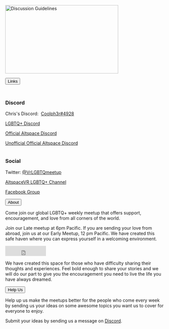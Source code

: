 <p><a href="/guidelines" id="guidelines"><img src='/assets/img/guidelines.jpg' alt='Discussion Guidelines' height='216' width='358' /></a></p>
<div class="encase">
	<button class="collapsible" id="links" data-parent="links" data-child="links-child">Links</button>
		<div id="links-child" class="innertext" data-parent="links">
		<hr style="height:10px; visibility:hidden;">
			<h3 id="discord" data-parent="links">Discord</h3>
			<p>Chris's Discord:&nbsp;&nbsp;<a href="https://discordapp.com/users/295068589860585472" target="_blank" id="chris" data-parent="links">Coolph3r#4928</a></p>
			<p><a href="https://discord.me/vrlgbtq" target="_blank" id="lgbtqdiscord" data-parent="links">LGBTQ+ Discord</a></p>
			<p><a href="https://discordapp.com/invite/altspacevr" target="_blank" id="officialaltspacediscord" data-parent="links">Official Altspace Discord</a></p>
			<p><a href="https://discord.gg/SYAmHa2" target="_blank" id="altspacediscord" data-parent="links">Unofficial Official Altspace Discord</a></p>
			<hr style="height:5spx; visibility:hidden;">
			<h3 id="social" data-parent="links">Social</h3>
			<p>Twitter: <a href="https://twitter.com/VrLGBTQmeetup" target="_blank" id="twitter" data-parent="links">@VrLGBTQmeetup</a></p>
			<!--<p>E-mail: <a href="mailto:VRLGBTQmeetup@gmail.com" target="_top" id="email" data-parent="links">VRLGBTQmeetup@gmail.com</a></p>-->
			<p><a href="https://account.altvr.com/channels/lgbtq" target="_blank" id="channel" data-parent="links">AltspaceVR LGBTQ+ Channel</a></p>
			<p><a href="https://www.facebook.com/groups/195286514536810/about/" target="_blank" id="facebook" data-parent="links">Facebook Group</a></p>
		</div>
	<button class="collapsible" id="about" data-parent="about" data-child="about-child">About</button>
		<div id="about-child" class="innertext" data-parent="about">
			<p>Come join our global LGBTQ+ weekly meetup that offers support, encouragement, and love from all corners of the world.</p>
			<p>Join our Late meetup at 6pm Pacific. If you are sending your love from abroad, join us at our Early Meetup, 12 pm Pacific. We have created this safe haven where you can express yourself in a welcoming environment.</p>
			<iframe src="https://free.timeanddate.com/clock/i87uaupo/n234/fn8/tct/pct/ftb/tt0/tw1/tm3/td2/th1/ta1/tb4" frameborder="0" width="129" height="32" allowtransparency="true"></iframe>
			<p>We have created this space for those who have difficulty sharing their thoughts and experiences. Feel bold enough to share your stories and we will do our part to give you the encouragement you need to live the life you have always dreamed.</p>
		</div>
	<button class="collapsible" id="help" data-parent="help" data-child="help-child">Help Us</button>
		<div id="help-child" class="innertext" data-parent="help">
			<p>Help up us make the meetups better for the people who come every week by sending us your ideas on some awesome topics you want us to cover for everyone to enjoy.</p>
			<p>Submit your ideas by sending us a message on <a href="https://discord.me/vrlgbtq" target="_blank" id="help-discord" data-parent="help">Discord</a>.</p>
		</div>
</div>
